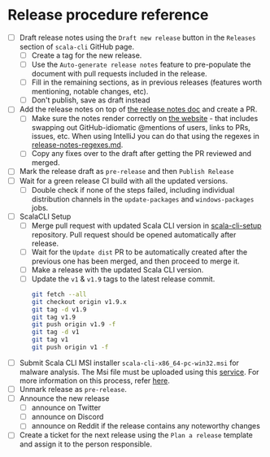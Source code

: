 # Release procedure reference

- [ ] Draft release notes using the `Draft new release` button in the `Releases` section of `scala-cli` GitHub page.
    - [ ] Create a tag for the new release.
    - [ ] Use the `Auto-generate release notes` feature to pre-populate the document with pull requests included in the
      release.
    - [ ] Fill in the remaining sections, as in previous releases (features worth mentioning, notable changes, etc).
    - [ ] Don't publish, save as draft instead
- [ ] Add the release notes on top
  of [the release notes doc](https://github.com/VirtusLab/scala-cli/blob/main/website/docs/release_notes.md) and
  create a PR.
    - [ ] Make sure the notes render correctly on [the website](https://scala-cli.virtuslab.org/docs/release_notes) - that
      includes swapping out GitHub-idiomatic @mentions of users, links to PRs, issues, etc.
      When using IntelliJ you can do that using the regexes in [release-notes-regexes.md](release-notes-regexes.md).
    - [ ] Copy any fixes over to the draft after getting the PR reviewed and merged.
- [ ] Mark the release draft as `pre-release` and then `Publish Release`
- [ ] Wait for a green release CI build with all the updated versions.
  - [ ] Double check if none of the steps failed, including individual distribution channels in 
    the `update-packages` and `windows-packages` jobs.
- [ ] ScalaCLI Setup
    - [ ] Merge pull request with updated Scala CLI version
      in [scala-cli-setup](https://github.com/VirtusLab/scala-cli-setup) repository. Pull request should be opened
      automatically after release.
    - [ ] Wait for the `Update dist` PR to be automatically created after the previous one has been merged, and then
      proceed to merge it.
    - [ ] Make a release with the updated Scala CLI version.
    - [ ] Update the `v1` & `v1.9` tags to the latest release commit.
      ```bash
      git fetch --all
      git checkout origin v1.9.x
      git tag -d v1.9
      git tag v1.9
      git push origin v1.9 -f 
      git tag -d v1
      git tag v1
      git push origin v1 -f
      ```
- [ ] Submit Scala CLI MSI installer `scala-cli-x86_64-pc-win32.msi` for malware analysis. The Msi file must be uploaded
  using this [service](https://www.microsoft.com/en-us/wdsi/filesubmission). For more information on this process, refer
  [here](windows-antimalware-analysis.md).
- [ ] Unmark release as `pre-release`.
- [ ] Announce the new release
    - [ ] announce on Twitter
    - [ ] announce on Discord
    - [ ] announce on Reddit if the release contains any noteworthy changes
- [ ] Create a ticket for the next release using the `Plan a release` template and assign it to the person responsible.
